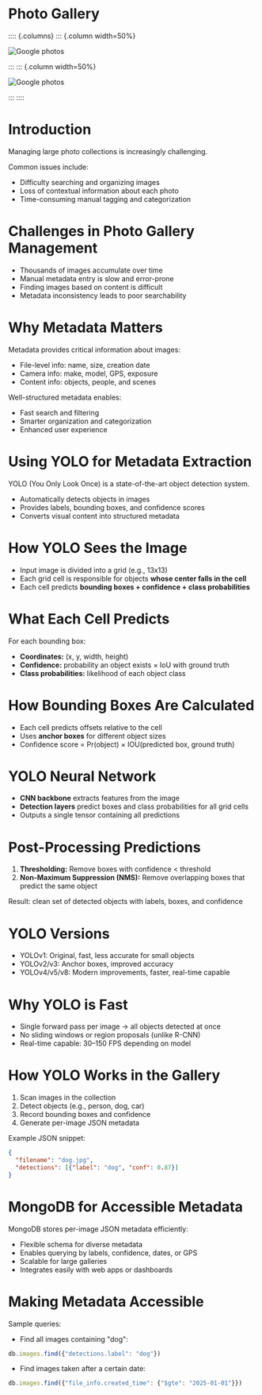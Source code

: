 # Photo Gallery

:::: {.columns}
::: {.column width=50%}

![Google photos](img/slides7.png)

:::
::: {.column width=50%}

![Google photos](img/slides8.png)

:::
::::

# Introduction

Managing large photo collections is increasingly challenging.  

Common issues include:

- Difficulty searching and organizing images  
- Loss of contextual information about each photo  
- Time-consuming manual tagging and categorization

# Challenges in Photo Gallery Management

- Thousands of images accumulate over time  
- Manual metadata entry is slow and error-prone  
- Finding images based on content is difficult  
- Metadata inconsistency leads to poor searchability

# Why Metadata Matters

Metadata provides critical information about images:

- File-level info: name, size, creation date  
- Camera info: make, model, GPS, exposure  
- Content info: objects, people, and scenes  

Well-structured metadata enables:

- Fast search and filtering  
- Smarter organization and categorization  
- Enhanced user experience

# Using YOLO for Metadata Extraction

YOLO (You Only Look Once) is a state-of-the-art object detection system.

- Automatically detects objects in images  
- Provides labels, bounding boxes, and confidence scores  
- Converts visual content into structured metadata  

# How YOLO Sees the Image

- Input image is divided into a grid (e.g., 13x13)  
- Each grid cell is responsible for objects **whose center falls in the cell**  
- Each cell predicts **bounding boxes + confidence + class probabilities**

# What Each Cell Predicts

For each bounding box:

- **Coordinates:** (x, y, width, height)  
- **Confidence:** probability an object exists × IoU with ground truth  
- **Class probabilities:** likelihood of each object class

# How Bounding Boxes Are Calculated

- Each cell predicts offsets relative to the cell  
- Uses **anchor boxes** for different object sizes  
- Confidence score = Pr(object) × IOU(predicted box, ground truth)

# YOLO Neural Network

- **CNN backbone** extracts features from the image  
- **Detection layers** predict boxes and class probabilities for all grid cells  
- Outputs a single tensor containing all predictions

# Post-Processing Predictions

1. **Thresholding:** Remove boxes with confidence < threshold  
2. **Non-Maximum Suppression (NMS):** Remove overlapping boxes that predict the same object  

Result: clean set of detected objects with labels, boxes, and confidence

# YOLO Versions

- YOLOv1: Original, fast, less accurate for small objects  
- YOLOv2/v3: Anchor boxes, improved accuracy  
- YOLOv4/v5/v8: Modern improvements, faster, real-time capable

# Why YOLO is Fast

- Single forward pass per image → all objects detected at once  
- No sliding windows or region proposals (unlike R-CNN)  
- Real-time capable: 30–150 FPS depending on model

# How YOLO Works in the Gallery

1. Scan images in the collection  
2. Detect objects (e.g., person, dog, car)  
3. Record bounding boxes and confidence  
4. Generate per-image JSON metadata  

Example JSON snippet:

```json
{
  "filename": "dog.jpg",
  "detections": [{"label": "dog", "conf": 0.87}]
}
```

# MongoDB for Accessible Metadata

MongoDB stores per-image JSON metadata efficiently:

- Flexible schema for diverse metadata  
- Enables querying by labels, confidence, dates, or GPS  
- Scalable for large galleries  
- Integrates easily with web apps or dashboards

# Making Metadata Accessible

Sample queries:

- Find all images containing "dog":

```js
db.images.find({"detections.label": "dog"})
```

* Find images taken after a certain date:

```js
db.images.find({"file_info.created_time": {"$gte": "2025-01-01"}})
```